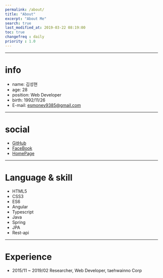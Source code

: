 ```yaml
---
permalink: /about/
title: "About"
excerpt: "About Me"
search: true
last_modified_at: 2019-03-22 08:19:00
toc: true
changefreq : daily
priority : 1.0
---
```


---
# info
- name: 김성현
- age: 28
- position: Web Developer
- birth: 1992/11/26
- E-mail: esmoney9385@gmail.com

---
# social
- [GitHub](https://github.com/esmoney)
- [FaceBook](facebook.com/esmoney457)
- [HomePage](http://esmoney.ohseon.com/)

---
# Language & skill
* HTML5
* CSS3
* ES6
* Angular
* Typescript
* Java
* Spring
* JPA
* Rest-api

---
# Experience
* 2015/11 ~ 2019/02 Researcher, Web Developer, taehwainno Corp
